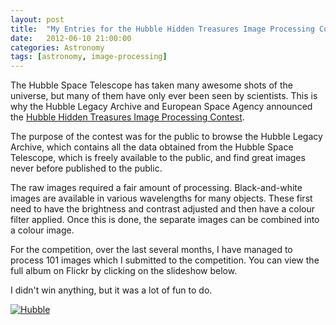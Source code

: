 ```yaml
---
layout: post
title:  "My Entries for the Hubble Hidden Treasures Image Processing Contest"
date:   2012-06-10 21:00:00
categories: Astronomy
tags: [astronomy, image-processing]
---
```


The Hubble Space Telescope has taken many awesome shots of the universe, but many of them have only ever been seen by scientists. This is why the Hubble Legacy Archive and European Space Agency announced the [Hubble Hidden Treasures Image Processing Contest](https://www.spacetelescope.org/projects/hiddentreasures/contest/).

The purpose of the contest was for the public to browse the Hubble Legacy Archive, which contains all the data obtained from the Hubble Space Telescope, which is freely available to the public, and find great images never before published to the public. 

The raw images required a fair amount of processing. Black-and-white images are available in various wavelengths for many objects. These first need to have the brightness and contrast adjusted and then have a colour filter applied. Once this is done, the separate images can be combined into a colour image.

For the competition, over the last several months, I have managed to process 101 images which I submitted to the competition. You can view the full album on Flickr by clicking on the slideshow below.

I didn't win anything, but it was a lot of fun to do.

<a data-flickr-embed="true"  href="https://www.flickr.com/photos/78511972@N04/albums/72157629364980902" title="Hubble"><img src="https://c7.staticflickr.com/8/7125/6899511574_8c1ef7f2d3_z.jpg" class = "shadow-image centered" alt="Hubble"></a>
<script async src="//embedr.flickr.com/assets/client-code.js" charset="utf-8"></script>
